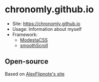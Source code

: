 # chronomly.github.io

- Site: https://chronomly.github.io
- Usage: Information about myself
- Framework:
  - [ModestaCSS](https://github.com/AlexFlipnote/ModestaCSS)
  - [smoothScroll](https://github.com/alicelieutier/smoothScroll)

## Open-source
Based on [AlexFlipnote's site](https://github.com/AlexFlipnote/alexflipnote.github.io)
